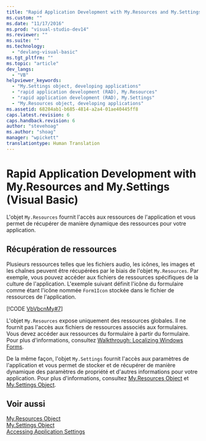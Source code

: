 ```yaml
---
title: "Rapid Application Development with My.Resources and My.Settings (Visual Basic) | Microsoft Docs"
ms.custom: ""
ms.date: "11/17/2016"
ms.prod: "visual-studio-dev14"
ms.reviewer: ""
ms.suite: ""
ms.technology: 
  - "devlang-visual-basic"
ms.tgt_pltfrm: ""
ms.topic: "article"
dev_langs: 
  - "VB"
helpviewer_keywords: 
  - "My.Settings object, developing applications"
  - "rapid application development (RAD), My.Resources"
  - "rapid application development (RAD), My.Settings"
  - "My.Resources object, developing applications"
ms.assetid: 68284ab1-b685-4814-a2a4-01ae40445ff8
caps.latest.revision: 6
caps.handback.revision: 6
author: "stevehoag"
ms.author: "shoag"
manager: "wpickett"
translationtype: Human Translation
---
```

# Rapid Application Development with My.Resources and My.Settings (Visual Basic)
L'objet `My.Resources` fournit l'accès aux ressources de l'application et vous permet de récupérer de manière dynamique des ressources pour votre application.  
  
## Récupération de ressources  
 Plusieurs ressources telles que les fichiers audio, les icônes, les images et les chaînes peuvent être récupérées par le biais de l'objet `My.Resources`.  Par exemple, vous pouvez accéder aux fichiers de ressources spécifiques de la culture de l'application.  L'exemple suivant définit l'icône du formulaire comme étant l'icône nommée `Form1Icon` stockée dans le fichier de ressources de l'application.  
  
 [!CODE [VbVbcnMy#7](../CodeSnippet/VS_Snippets_VBCSharp/VbVbcnMy#7)]  
  
 L'objet `My.Resources` expose uniquement des ressources globales.  Il ne fournit pas l'accès aux fichiers de ressources associés aux formulaires.  Vous devez accéder aux ressources du formulaire à partir du formulaire.  Pour plus d'informations, consultez [Walkthrough: Localizing Windows Forms](http://msdn.microsoft.com/fr-fr/9a96220d-a19b-4de0-9f48-01e5d82679e5).  
  
 De la même façon, l'objet `My.Settings` fournit l'accès aux paramètres de l'application et vous permet de stocker et de récupérer de manière dynamique des paramètres de propriété et d'autres informations pour votre application.  Pour plus d'informations, consultez [My.Resources Object](../../../visual-basic/language-reference/objects/my-resources-object.md) et [My.Settings Object](../../../visual-basic/language-reference/objects/my-settings-object.md).  
  
## Voir aussi  
 [My.Resources Object](../../../visual-basic/language-reference/objects/my-resources-object.md)   
 [My.Settings Object](../../../visual-basic/language-reference/objects/my-settings-object.md)   
 [Accessing Application Settings](../../../visual-basic/developing-apps/programming/app-settings/accessing-application-settings.md)